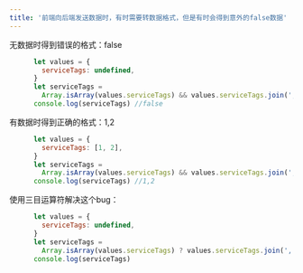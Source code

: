 ```yaml
---
title: '前端向后端发送数据时，有时需要转数据格式，但是有时会得到意外的false数据'
---   
```

无数据时得到错误的格式：false

```javascript
      let values = {
        serviceTags: undefined,
      }
      let serviceTags =
        Array.isArray(values.serviceTags) && values.serviceTags.join(',')
      console.log(serviceTags) //false
```

有数据时得到正确的格式：1,2

```javascript
      let values = {
        serviceTags: [1, 2],
      }
      let serviceTags =
        Array.isArray(values.serviceTags) && values.serviceTags.join(',')
      console.log(serviceTags) //1,2
```

使用三目运算符解决这个bug：

```javascript
      let values = {
        serviceTags: undefined,
      }
      let serviceTags =
        Array.isArray(values.serviceTags) ? values.serviceTags.join(',') : ''
      console.log(serviceTags)
```